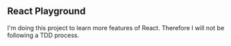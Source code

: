 ## React Playground

I'm doing this project to learn more features of React. Therefore I will not be following a TDD process.
